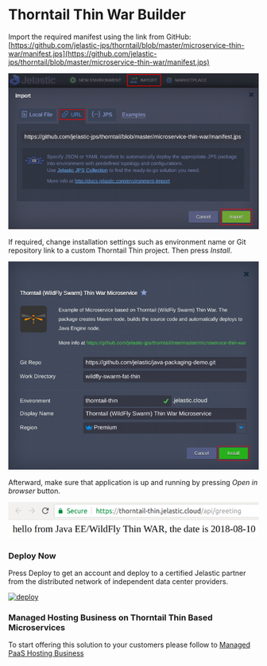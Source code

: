 # Thorntail Thin War Builder

Import the required manifest using the link from GitHub:
[https://github.com/jelastic-jps/thorntail/blob/master/microservice-thin-war/manifest.jps](https://github.com/jelastic-jps/thorntail/blob/master/microservice-thin-war/manifest.jps)

![import manifest](../images/import-thin.png)

If required, change installation settings such as environment name or Git repository link to a custom Thorntail Thin project. Then press *Install*.

![install](../images/install-thin.png)

Afterward, make sure that application is up and running by pressing *Open in browser* button. 

![application](../images/application-thin.png) 

### Deploy Now

Press Deploy to get an account and deploy to a certified Jelastic partner from the distributed network of independent data center providers.

[![deploy](../images/deploy-to-jelastic.png)](https://jelastic.com/install-application/?manifest=https://raw.githubusercontent.com/jelastic-jps/thorntail/master/microservice-thin-war/manifest.jps)

### Managed Hosting Business on Thorntail Thin Based Microservices

To start offering this solution to your customers please follow to [Managed PaaS Hosting Business](https://jelastic.com/apaas/) 
